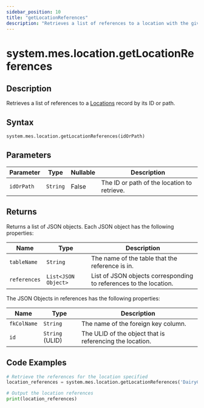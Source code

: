```yaml
---
sidebar_position: 10
title: "getLocationReferences"
description: "Retrieves a list of references to a location with the given ID or path."
---
```


# system.mes.location.getLocationReferences

## Description

Retrieves a list of references to a [Locations](../../data-model/location-model/location) record by its ID or path.

## Syntax

```python
system.mes.location.getLocationReferences(idOrPath)
```

## Parameters

| Parameter  | Type     | Nullable | Description                                 |
|------------|----------|----------|---------------------------------------------|
| `idOrPath` | `String` | False    | The ID or path of the location to retrieve. |

## Returns

Returns a list of JSON objects. Each JSON object has the following properties:

| Name         | Type                | Description                                                       |
| ------------ | ------------------- | ----------------------------------------------------------------- |
| `tableName`  | `String`            | The name of the table that the reference is in.                   |
| `references` | `List<JSON Object>` | List of JSON objects corresponding to references to the location. |

The JSON Objects in references has the following properties:

| Name        | Type            | Description                                              |
| ----------- | --------------- | -------------------------------------------------------- |
| `fkColName` | `String`        | The name of the foreign key column.                      |
| `id`        | `String` (ULID) | The ULID of the object that is referencing the location. |

## Code Examples

```python
# Retrieve the references for the location specified
location_references = system.mes.location.getLocationReferences('DairyCo')

# Output the location references
print(location_references)
```
